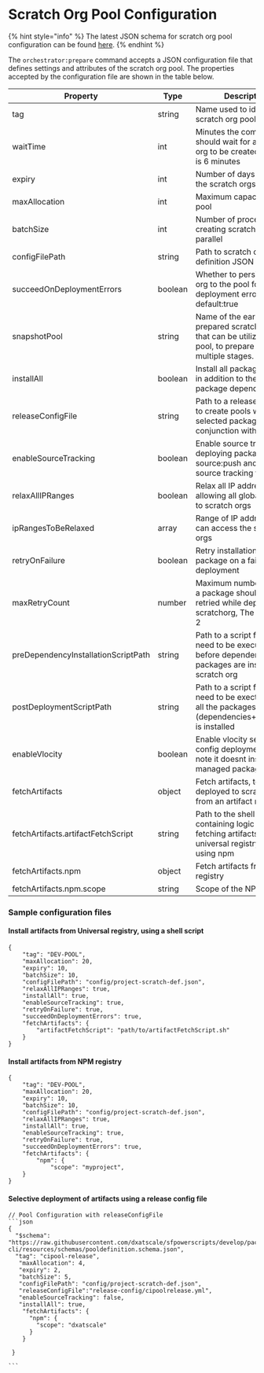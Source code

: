 # Scratch Org Pool Configuration

{% hint style="info" %}
The latest JSON schema for scratch org pool configuration can be found [here](https://github.com/Accenture/sfpowerscripts/blob/develop/packages/sfpowerscripts-cli/resources/schemas/pooldefinition.schema.json).
{% endhint %}

The `orchestrator:prepare` command accepts a JSON configuration file that defines settings and attributes of the scratch org pool. The properties accepted by the configuration file are shown in the table below.

| Property                            | Type    | Description                                                                                                            |
| ----------------------------------- | ------- | ---------------------------------------------------------------------------------------------------------------------- |
| tag                                 | string  | Name used to identify the scratch org pool                                                                             |
| waitTime                            | int     | Minutes the command should wait for a scratch org to be created, Default is 6 minutes                                  |
| expiry                              | int     | Number of days for which the scratch orgs are active                                                                   |
| maxAllocation                       | int     | Maximum capacity of the pool                                                                                           |
| batchSize                           | int     | Number of processes for creating scratch orgs in parallel                                                              |
| configFilePath                      | string  | Path to scratch org definition JSON file                                                                               |
| succeedOnDeploymentErrors           | boolean | Whether to persist scratch org to the pool for a deployment error, default:true                                        |
| snapshotPool                        | string  | Name of the earlier prepared scratch org pool  that can be utilized by this pool, to prepare pools in multiple stages. |
| installAll                          | boolean | Install all package artifacts, in addition to the managed package dependencies                                         |
| releaseConfigFile                   | string  | Path to a release config file to create pools with selected packages. Use in conjunction with installAll               |
| enableSourceTracking                | boolean | Enable source tracking by deploying packages using source:push and persisting source tracking files                    |
| relaxAllIPRanges                    | boolean | Relax all IP addresses, allowing all global access to scratch orgs                                                     |
| ipRangesToBeRelaxed                 | array   | Range of IP addresses that can access the scratch orgs                                                                 |
| retryOnFailure                      | boolean | Retry installation of a package on a failed deployment                                                                 |
| maxRetryCount                       | number  | Maximum number of times a package should be retried while deploying to a scratchorg, The default is 2                  |
| preDependencyInstallationScriptPath | string  | Path to a script file that need to be executed before dependent packages are installed in a scratch org                |
| postDeploymentScriptPath            | string  | Path to a script file that need to be exectued after all the packages (dependencies+repository) is installed           |
| enableVlocity                       | boolean | Enable vlocity settings and config deployment. Please note it doesnt install vlocity managed package"                  |
| fetchArtifacts                      | object  | Fetch artifacts, to be deployed to scratch orgs, from an artifact registry                                             |
| fetchArtifacts.artifactFetchScript  | string  | Path to the shell script containing logic for fetching artifacts from a universal registry, if not using npm           |
| fetchArtifacts.npm                  | object  | Fetch artifacts from NPM registry                                                                                      |
| fetchArtifacts.npm.scope            | string  | Scope of the NPM package                                                                                               |

### Sample configuration files

#### Install artifacts from Universal registry, using a shell script

```
{
    "tag": "DEV-POOL",
    "maxAllocation": 20,
    "expiry": 10,
    "batchSize": 10,
    "configFilePath": "config/project-scratch-def.json",
    "relaxAllIPRanges": true,
    "installAll": true,
    "enableSourceTracking": true,
    "retryOnFailure": true,
    "succeedOnDeploymentErrors": true,
    "fetchArtifacts": {
        "artifactFetchScript": "path/to/artifactFetchScript.sh"
    }
}
```

#### Install artifacts from NPM registry

```
{
    "tag": "DEV-POOL",
    "maxAllocation": 20,
    "expiry": 10,
    "batchSize": 10,
    "configFilePath": "config/project-scratch-def.json",
    "relaxAllIPRanges": true,
    "installAll": true,
    "enableSourceTracking": true,
    "retryOnFailure": true,
    "succeedOnDeploymentErrors": true,
    "fetchArtifacts": {
        "npm": {
            "scope": "myproject",
    }
}
```

#### Selective deployment of artifacts using a release config file

````
// Pool Configuration with releaseConfigFile
```json
{
  "$schema": "https://raw.githubusercontent.com/dxatscale/sfpowerscripts/develop/packages/sfpowerscripts-cli/resources/schemas/pooldefinition.schema.json",
  "tag": "cipool-release",
   "maxAllocation": 4,
   "expiry": 2,
   "batchSize": 5,
   "configFilePath": "config/project-scratch-def.json",
   "releaseConfigFile":"release-config/cipoolrelease.yml",
   "enableSourceTracking": false,
   "installAll": true,
    "fetchArtifacts": {
      "npm": {
        "scope": "dxatscale"
      }
    }
 
 }

```
````
